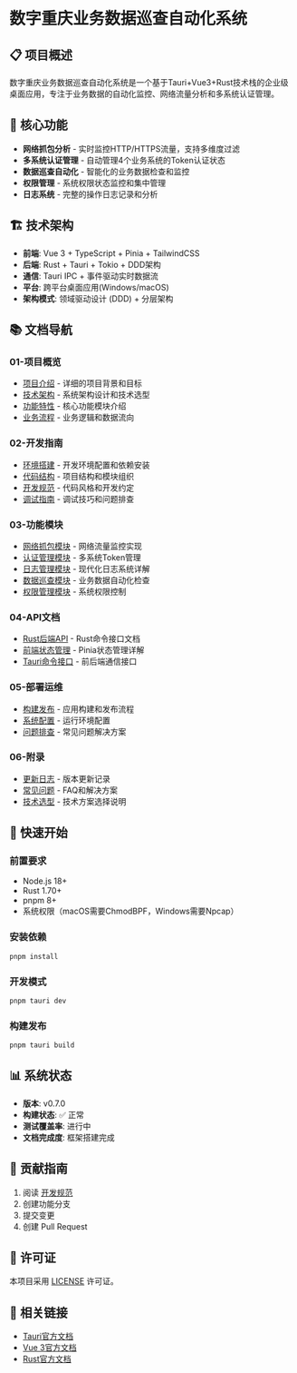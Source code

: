 # 数字重庆业务数据巡查自动化系统

## 📋 项目概述

数字重庆业务数据巡查自动化系统是一个基于Tauri+Vue3+Rust技术栈的企业级桌面应用，专注于业务数据的自动化监控、网络流量分析和多系统认证管理。

## 🎯 核心功能

- **网络抓包分析** - 实时监控HTTP/HTTPS流量，支持多维度过滤
- **多系统认证管理** - 自动管理4个业务系统的Token认证状态
- **数据巡查自动化** - 智能化的业务数据检查和监控
- **权限管理** - 系统权限状态监控和集中管理
- **日志系统** - 完整的操作日志记录和分析

## 🏗️ 技术架构

- **前端**: Vue 3 + TypeScript + Pinia + TailwindCSS
- **后端**: Rust + Tauri + Tokio + DDD架构
- **通信**: Tauri IPC + 事件驱动实时数据流
- **平台**: 跨平台桌面应用(Windows/macOS)
- **架构模式**: 领域驱动设计 (DDD) + 分层架构

## 📚 文档导航

### 01-项目概览
- [项目介绍](./01-项目概览/项目介绍.md) - 详细的项目背景和目标
- [技术架构](./01-项目概览/技术架构.md) - 系统架构设计和技术选型
- [功能特性](./01-项目概览/功能特性.md) - 核心功能模块介绍
- [业务流程](./01-项目概览/业务流程.md) - 业务逻辑和数据流向

### 02-开发指南
- [环境搭建](./02-开发指南/环境搭建.md) - 开发环境配置和依赖安装
- [代码结构](./02-开发指南/代码结构.md) - 项目结构和模块组织
- [开发规范](./02-开发指南/开发规范.md) - 代码风格和开发约定
- [调试指南](./02-开发指南/调试指南.md) - 调试技巧和问题排查

### 03-功能模块
- [网络抓包模块](./03-功能模块/网络抓包模块.md) - 网络流量监控实现
- [认证管理模块](./03-功能模块/认证管理模块.md) - 多系统Token管理
- [日志管理模块](./03-功能模块/日志管理模块.md) - 现代化日志系统详解
- [数据巡查模块](./03-功能模块/数据巡查模块.md) - 业务数据自动化检查
- [权限管理模块](./03-功能模块/权限管理模块.md) - 系统权限控制

### 04-API文档
- [Rust后端API](./04-API文档/Rust后端API.md) - Rust命令接口文档
- [前端状态管理](./04-API文档/前端状态管理.md) - Pinia状态管理详解
- [Tauri命令接口](./04-API文档/Tauri命令接口.md) - 前后端通信接口

### 05-部署运维
- [构建发布](./05-部署运维/构建发布.md) - 应用构建和发布流程
- [系统配置](./05-部署运维/系统配置.md) - 运行环境配置
- [问题排查](./05-部署运维/问题排查.md) - 常见问题解决方案

### 06-附录
- [更新日志](./06-附录/更新日志.md) - 版本更新记录
- [常见问题](./06-附录/常见问题.md) - FAQ和解决方案
- [技术选型](./06-附录/技术选型.md) - 技术方案选择说明

## 🚀 快速开始

### 前置要求
- Node.js 18+
- Rust 1.70+
- pnpm 8+
- 系统权限（macOS需要ChmodBPF，Windows需要Npcap）

### 安装依赖
```bash
pnpm install
```

### 开发模式
```bash
pnpm tauri dev
```

### 构建发布
```bash
pnpm tauri build
```

## 📊 系统状态

- **版本**: v0.7.0
- **构建状态**: ✅ 正常
- **测试覆盖率**: 进行中
- **文档完成度**: 框架搭建完成

## 🤝 贡献指南

1. 阅读 [开发规范](./02-开发指南/开发规范.md)
2. 创建功能分支
3. 提交变更
4. 创建 Pull Request

## 📄 许可证

本项目采用 [LICENSE](../LICENSE) 许可证。

## 🔗 相关链接

- [Tauri官方文档](https://tauri.app/)
- [Vue 3官方文档](https://vuejs.org/)
- [Rust官方文档](https://doc.rust-lang.org/)